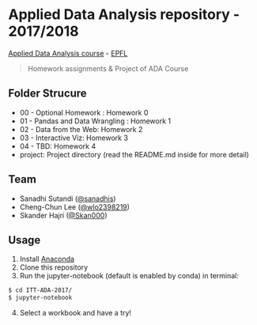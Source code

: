 # Applied Data Analysis repository - 2017/2018

[Applied Data Analysis course](http://ada.epfl.ch/) - [EPFL](http://epfl.ch)

> Homework assignments & Project of ADA Course

## Folder Strucure
- 00 - Optional Homework : Homework 0
- 01 - Pandas and Data Wrangling : Homework 1
- 02 - Data from the Web: Homework 2
- 03 - Interactive Viz: Homework 3
- 04 - TBD: Homework 4
- project: Project directory (read the README.md inside for more detail)

## Team

- Sanadhi Sutandi ([@sanadhis](https://github.com/sanadhis))
- Cheng-Chun Lee ([@wlo2398219](https://github.com/wlo2398219))
- Skander Hajri ([@Skan000](https://github.com/Skan000))

## Usage

1. Install [Anaconda](https://www.continuum.io/downloads)
2. Clone this repository
3. Run the jupyter-notebook (default is enabled by conda) in terminal:

  ```bash
  $ cd ITT-ADA-2017/
  $ jupyter-notebook
  ```

4. Select a workbook and have a try!
